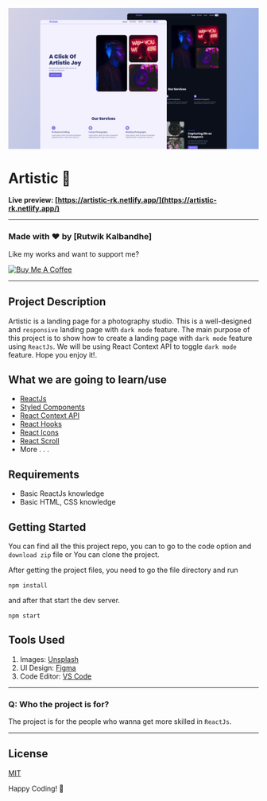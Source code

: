 ![](./readmeImg/banner.png)

# Artistic 📸

**Live preview: [https://artistic-rk.netlify.app/](https://artistic-rk.netlify.app/)**

---

### Made with ❤️ by [Rutwik Kalbandhe]

Like my works and want to support me?

<a href="https://www.buymeacoffee.com/rutwikk" target="_blank"><img src="https://cdn.buymeacoffee.com/buttons/v2/default-blue.png" alt="Buy Me A Coffee" style="height: 45px !important;width: 162.75px !important;" ></a>

---

## Project Description

Artistic is a landing page for a photography studio. This is a well-designed and `responsive` landing page with `dark mode` feature. The main purpose of this project is to show how to create a landing page with `dark mode` feature using `ReactJs`.
We will be using React Context API to toggle `dark mode` feature. Hope you enjoy it!.

## What we are going to learn/use

- [ReactJs](https://reactjs.org/)
- [Styled Components](https://styled-components.com/)
- [React Context API](https://reactjs.org/docs/context.html)
- [React Hooks](https://reactjs.org/docs/hooks-intro.html)
- [React Icons](https://www.npmjs.com/package/react-icons)
- [React Scroll](https://www.npmjs.com/package/react-scroll)
- More . . .

## Requirements

- Basic ReactJs knowledge
- Basic HTML, CSS knowledge

## Getting Started

You can find all the this project repo, you can to go to the code option and `download zip` file or You can clone the project.

After getting the project files, you need to go the file directory and run

```shell
npm install
```

and after that start the dev server.

```shell
npm start
```

## Tools Used

1. Images: [Unsplash](https://unsplash.com/)
1. UI Design: [Figma](https://www.figma.com/)
1. Code Editor: [VS Code](https://code.visualstudio.com/)

---

### Q: Who the project is for?

The project is for the people who wanna get more skilled in `ReactJs`.

---

## License

[MIT](https://choosealicense.com/licenses/mit/)

Happy Coding! 🚀

